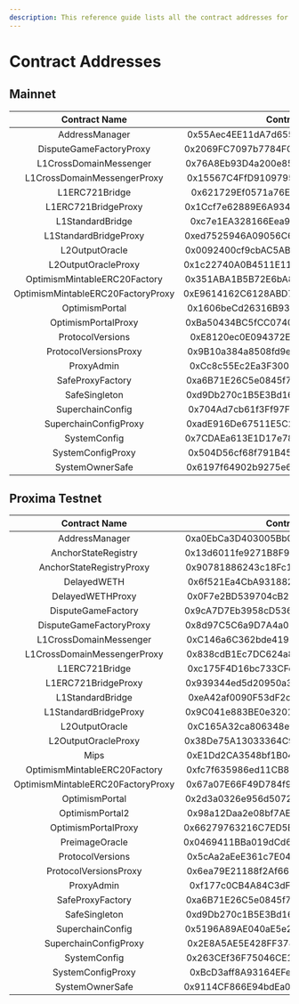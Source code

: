 ```yaml
---
description: This reference guide lists all the contract addresses for Mainnet and Testnet
---
```


# Contract Addresses



## Mainnet

<table><thead><tr><th width="288" align="center">Contract Name</th><th align="center">Contract Address</th></tr></thead><tbody><tr><td align="center">  AddressManager</td><td align="center"> 0x55Aec4EE11dA7d655565cCc2EB3bF21a46C94e6f</td></tr><tr><td align="center">  DisputeGameFactoryProxy</td><td align="center"> 0x2069FC7097b7784FCA21aa459e57E95C0046EeCD</td></tr><tr><td align="center">  L1CrossDomainMessenger</td><td align="center"> 0x76A8Eb93D4a200e8594B1ab1021ab5595CDfB57D</td></tr><tr><td align="center">  L1CrossDomainMessengerProxy</td><td align="center"> 0x15567C4FfD9109795dFf1D9A5233D10aef0738D2</td></tr><tr><td align="center">  L1ERC721Bridge</td><td align="center"> 0x621729Ef0571a76E438689ec2bC88ee8E3f2Beff</td></tr><tr><td align="center">  L1ERC721BridgeProxy</td><td align="center"> 0x1Ccf7e62889E6A93413DEAFC4e390Bd4047bDC32</td></tr><tr><td align="center">  L1StandardBridge</td><td align="center"> 0xc7e1EA328166Eea934429Eaa9F6c55Ef5548Efe7</td></tr><tr><td align="center">  L1StandardBridgeProxy</td><td align="center"> 0xed7525946A09056C6AaE29941b8323017382050e</td></tr><tr><td align="center">  L2OutputOracle</td><td align="center"> 0x0092400cf9cbAC5ABD8518960Cb1F90663607630</td></tr><tr><td align="center">  L2OutputOracleProxy</td><td align="center"> 0x1c22740A0B4511E11D76434A424487862b593901</td></tr><tr><td align="center">  OptimismMintableERC20Factory</td><td align="center"> 0x351ABA1B5B72E6bA8d530740f073993069e7BC69</td></tr><tr><td align="center">  OptimismMintableERC20FactoryProxy</td><td align="center"> 0xE9614162C6128ABD7790C65D711CfC43ea842153</td></tr><tr><td align="center">  OptimismPortal</td><td align="center"> 0x1606beCd26316B935B2dFE31D57C1C0B39f4f52f</td></tr><tr><td align="center">  OptimismPortalProxy</td><td align="center"> 0xBa50434BC5fCC07406b1baD9AC72a4CDf776db15</td></tr><tr><td align="center">  ProtocolVersions</td><td align="center"> 0xE8120ec0E094372Ec1ddcbd9c50F94e74Fa7a3fc</td></tr><tr><td align="center">  ProtocolVersionsProxy</td><td align="center"> 0x9B10a384a8508fd9ecED992815340F8E00F55E6A</td></tr><tr><td align="center">  ProxyAdmin</td><td align="center"> 0xCc8c55Ec2Ea3F3001C049eC934e72b55cf52fBf3</td></tr><tr><td align="center">  SafeProxyFactory</td><td align="center"> 0xa6B71E26C5e0845f74c812102Ca7114b6a896AB2</td></tr><tr><td align="center">  SafeSingleton</td><td align="center"> 0xd9Db270c1B5E3Bd161E8c8503c55cEABeE709552</td></tr><tr><td align="center">  SuperchainConfig</td><td align="center"> 0x704Ad7cb61f3Ff97F790FAA747279244Eb2a1802</td></tr><tr><td align="center">  SuperchainConfigProxy</td><td align="center"> 0xadE916De67511E5C24af4174Be67143d0dA94959</td></tr><tr><td align="center">  SystemConfig</td><td align="center"> 0x7CDAEa613E1D17e78F24CAF6349bCCf2bC364F0a</td></tr><tr><td align="center">  SystemConfigProxy</td><td align="center"> 0x504D56cf68f791B45E3A2e895B0e1562f3431328</td></tr><tr><td align="center">  SystemOwnerSafe</td><td align="center"> 0x6197f64902b9275e6815F9A5b641Ed2291A5d39c</td></tr></tbody></table>

## Proxima Testnet

<table><thead><tr><th width="289" align="center">Contract Name</th><th align="center">Contract Address</th></tr></thead><tbody><tr><td align="center">  AddressManager</td><td align="center"> 0xa0EbCa3D403005Bb0aa65F6BFB8FBA99537D280F</td></tr><tr><td align="center">  AnchorStateRegistry</td><td align="center"> 0x13d6011fe9271B8F9A578bD0b52d9B4D5995542C</td></tr><tr><td align="center">  AnchorStateRegistryProxy</td><td align="center"> 0x90781886243c18Fc15C2Ade0D0ddee7bCFcB7777</td></tr><tr><td align="center">  DelayedWETH</td><td align="center"> 0x6f521Ea4CbA93188214B4d449f34007E1bF9a8F3</td></tr><tr><td align="center">  DelayedWETHProxy</td><td align="center"> 0x0F7e2BD539704cB2E77f834eEC94D9Bc89cCEf89</td></tr><tr><td align="center">  DisputeGameFactory</td><td align="center"> 0x9cA7D7Eb3958cD5365BB23e588e0512971D9605a</td></tr><tr><td align="center">  DisputeGameFactoryProxy</td><td align="center"> 0x8d97C5C6a9D7A4a011d2c523f42A69205Fe63AFD</td></tr><tr><td align="center">  L1CrossDomainMessenger</td><td align="center"> 0xC146a6C362bde4198d60a0EbF20a6f6962705572</td></tr><tr><td align="center">  L1CrossDomainMessengerProxy</td><td align="center"> 0x838cdB1Ec7DC624a8ca73F8f68563e0D90e0F4C2</td></tr><tr><td align="center">  L1ERC721Bridge</td><td align="center"> 0xc175F4D16bc733CFeF79cce6584D76B2ba04Bf8b</td></tr><tr><td align="center">  L1ERC721BridgeProxy</td><td align="center"> 0x939344ed5d20950a330D53f82C500216cBd51EA7</td></tr><tr><td align="center">  L1StandardBridge</td><td align="center"> 0xeA42af0090F53dF2c4551a1bcA832Ff00B692C3D</td></tr><tr><td align="center">  L1StandardBridgeProxy</td><td align="center"> 0x9C041e883BE0e3201524e7BA6f7A53B367b5CFb0</td></tr><tr><td align="center">  L2OutputOracle</td><td align="center"> 0xC165A32ca806348ef212e2e17e6356219da4a8c8</td></tr><tr><td align="center">  L2OutputOracleProxy</td><td align="center"> 0x38De75A13033364C985F2156307c2cAED0F7a109</td></tr><tr><td align="center">  Mips</td><td align="center"> 0xE1Dd2CA3548bf1B045e47fc4Aaa1849BEBCD283E</td></tr><tr><td align="center">  OptimismMintableERC20Factory</td><td align="center"> 0xfc7f635986ed11CB85534005b0058505085bC154</td></tr><tr><td align="center">  OptimismMintableERC20FactoryProxy</td><td align="center"> 0x67a07E66F49D784f9896C793Ae2Fa877b43463b0</td></tr><tr><td align="center">  OptimismPortal</td><td align="center"> 0x2d3a0326e956d507227829e8C65e41537156d7a7</td></tr><tr><td align="center">  OptimismPortal2</td><td align="center"> 0x98a12Daa2e08bf7AE0cdF5DE5274E6E661886078</td></tr><tr><td align="center">  OptimismPortalProxy</td><td align="center"> 0x66279763216C7ED5E1d17a174d80DAcBB94D4E06</td></tr><tr><td align="center">  PreimageOracle</td><td align="center"> 0x0469411BBa019dCd6426b6fD887D45831D374BCD</td></tr><tr><td align="center">  ProtocolVersions</td><td align="center"> 0x5cAa2aEeE361c7E048D6C23FB7B18e8908601f07</td></tr><tr><td align="center">  ProtocolVersionsProxy</td><td align="center"> 0x6ea79E21188f2Af66881bb6F408C014C5cBD28d7</td></tr><tr><td align="center">  ProxyAdmin</td><td align="center"> 0xf177c0CB4A84C3dFFEFcDE36F4519ef51Cf12f62</td></tr><tr><td align="center">  SafeProxyFactory</td><td align="center"> 0xa6B71E26C5e0845f74c812102Ca7114b6a896AB2</td></tr><tr><td align="center">  SafeSingleton</td><td align="center"> 0xd9Db270c1B5E3Bd161E8c8503c55cEABeE709552</td></tr><tr><td align="center">  SuperchainConfig</td><td align="center"> 0x5196A89AE040aE5e27385B47b4b19Eb83338b332</td></tr><tr><td align="center">  SuperchainConfigProxy</td><td align="center"> 0x2E8A5AE5E428FF37846590afd2648FeF8D4987EE</td></tr><tr><td align="center">  SystemConfig</td><td align="center"> 0x263CEf36F75046CE10a8737d2dcecaB2D1336421</td></tr><tr><td align="center">  SystemConfigProxy</td><td align="center"> 0xBcD3aff8A93164EFeAd01ddE7b6f19781b19897b</td></tr><tr><td align="center">  SystemOwnerSafe</td><td align="center"> 0x9114CF866E94bdEa0D99bC2D80b71c6D62044031</td></tr></tbody></table>
